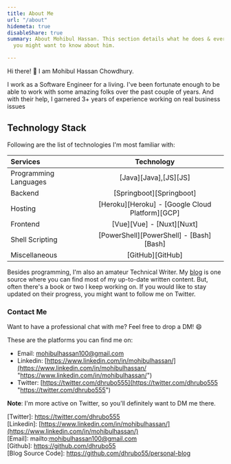 ```yaml
---
title: About Me
url: "/about"
hidemeta: true
disableShare: true
summary: About Mohibul Hassan. This section details what he does & everything else
  you might want to know about him.

---
```

Hi there! :wave: I am Mohibul Hassan Chowdhury.

I work as a Software Engineer for a living. I've been fortunate enough to be able to work with some amazing folks over the past couple of years. And with their help, I garnered 3+ years of experience working on real business issues

## Technology Stack

Following are the list of technologies I'm most familiar with:

| Services              |                     Technology                     |
| :-------------------- | :------------------------------------------------: |
| Programming Languages |                [Java][Java],[JS][JS]               |
| Backend               |              [Springboot][Springboot]              |
| Hosting               |  [Heroku][Heroku] - [Google Cloud Platform][GCP]   |
| Frontend              |           [Vue][Vue] - [Nuxt][Nuxt]                |
| Shell Scripting       |      [PowerShell][PowerShell] - [Bash][Bash]       |
| Miscellaneous         |                 [GitHub][GitHub]                   |



Besides programming, I'm also an amateur Technical Writer. My [blog](../blog/) is one source where you can find most of my up-to-date written content. But, often there's a book or two I keep working on. If you would like to stay updated on their progress, you might want to follow me on Twitter.

### Contact Me

Want to have a professional chat with me? Feel free to drop a DM! :smile:

These are the platforms you can find me on:

* Email: mohibulhassan100@gmail.com
* Linkedin: [https://www.linkedin.com/in/mohibulhassan/](https://www.linkedin.com/in/mohibulhassan/ "https://www.linkedin.com/in/mohibulhassan/")
* Twitter: [https://twitter.com/dhrubo555](https://twitter.com/dhrubo555 "https://twitter.com/dhrubo555")

**Note**: I'm more active on Twitter, so you'll definitely want to DM me there.

<!-- Reference Links -->  
\[Twitter\]: https://twitter.com/dhrubo555  
\[Linkedin\]: [https://www.linkedin.com/in/mohibulhassan/](https://www.linkedin.com/in/mohibulhassan/)  
\[Email\]: mailto:mohibulhassan100@gmail.com  
\[Github\]: https://github.com/dhrubo55  
\[Blog Source Code\]: https://github.com/dhrubo55/personal-blog